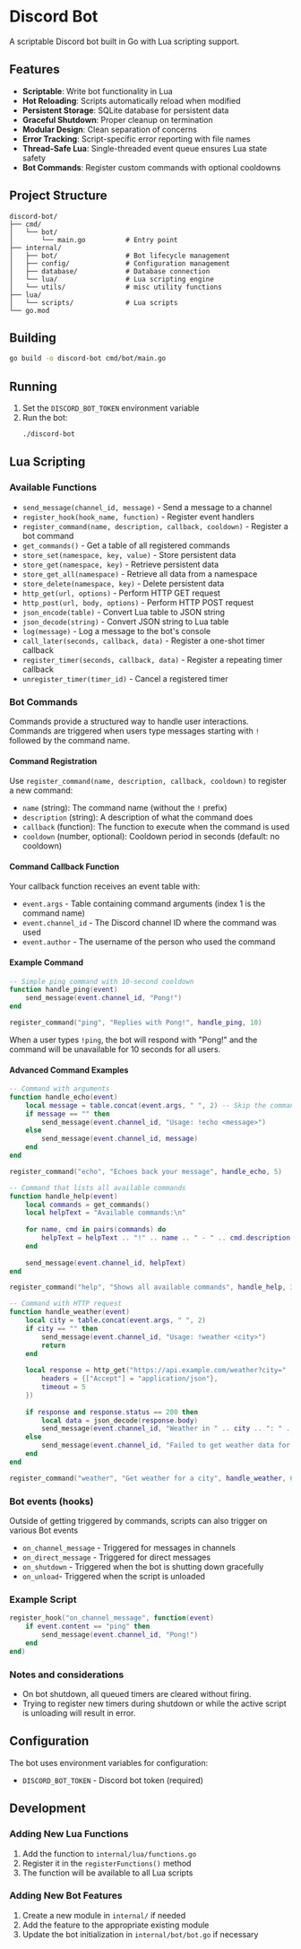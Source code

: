 # Discord Bot

A scriptable Discord bot built in Go with Lua scripting support.

## Features

- **Scriptable**: Write bot functionality in Lua
- **Hot Reloading**: Scripts automatically reload when modified
- **Persistent Storage**: SQLite database for persistent data
- **Graceful Shutdown**: Proper cleanup on termination
- **Modular Design**: Clean separation of concerns
- **Error Tracking**: Script-specific error reporting with file names
- **Thread-Safe Lua**: Single-threaded event queue ensures Lua state safety
- **Bot Commands**: Register custom commands with optional cooldowns

## Project Structure

```
discord-bot/
├── cmd/
│   └── bot/
│       └── main.go          # Entry point
├── internal/
│   ├── bot/                 # Bot lifecycle management
│   ├── config/              # Configuration management
│   ├── database/            # Database connection
│   └── lua/                 # Lua scripting engine
│   └── utils/               # misc utility functions
├── lua/
│   └── scripts/             # Lua scripts
└── go.mod
```

## Building

```bash
go build -o discord-bot cmd/bot/main.go
```

## Running

1. Set the `DISCORD_BOT_TOKEN` environment variable
2. Run the bot:
   ```bash
   ./discord-bot
   ```

## Lua Scripting

### Available Functions

- `send_message(channel_id, message)` - Send a message to a channel
- `register_hook(hook_name, function)` - Register event handlers
- `register_command(name, description, callback, cooldown)` - Register a bot command
- `get_commands()` - Get a table of all registered commands
- `store_set(namespace, key, value)` - Store persistent data
- `store_get(namespace, key)` - Retrieve persistent data
- `store_get_all(namespace)` - Retrieve all data from a namespace
- `store_delete(namespace, key)` - Delete persistent data
- `http_get(url, options)` - Perform HTTP GET request
- `http_post(url, body, options)` - Perform HTTP POST request
- `json_encode(table)` - Convert Lua table to JSON string
- `json_decode(string)` - Convert JSON string to Lua table
- `log(message)` - Log a message to the bot's console
- `call_later(seconds, callback, data)` - Register a one-shot timer callback
- `register_timer(seconds, callback, data)` - Register a repeating timer callback
- `unregister_timer(timer_id)` - Cancel a registered timer

### Bot Commands

Commands provide a structured way to handle user interactions. Commands are triggered when users type messages starting with `!` followed by the command name.

#### Command Registration

Use `register_command(name, description, callback, cooldown)` to register a new command:

- `name` (string): The command name (without the `!` prefix)
- `description` (string): A description of what the command does
- `callback` (function): The function to execute when the command is used
- `cooldown` (number, optional): Cooldown period in seconds (default: no cooldown)

#### Command Callback Function

Your callback function receives an event table with:
- `event.args` - Table containing command arguments (index 1 is the command name)
- `event.channel_id` - The Discord channel ID where the command was used
- `event.author` - The username of the person who used the command

#### Example Command

```lua
-- Simple ping command with 10-second cooldown
function handle_ping(event)
    send_message(event.channel_id, "Pong!")
end

register_command("ping", "Replies with Pong!", handle_ping, 10)
```

When a user types `!ping`, the bot will respond with "Pong!" and the command will be unavailable for 10 seconds for all users.

#### Advanced Command Examples

```lua
-- Command with arguments
function handle_echo(event)
    local message = table.concat(event.args, " ", 2) -- Skip the command name
    if message == "" then
        send_message(event.channel_id, "Usage: !echo <message>")
    else
        send_message(event.channel_id, message)
    end
end

register_command("echo", "Echoes back your message", handle_echo, 5)

-- Command that lists all available commands
function handle_help(event)
    local commands = get_commands()
    local helpText = "Available commands:\n"
    
    for name, cmd in pairs(commands) do
        helpText = helpText .. "!" .. name .. " - " .. cmd.description .. "\n"
    end
    
    send_message(event.channel_id, helpText)
end

register_command("help", "Shows all available commands", handle_help, 30)

-- Command with HTTP request
function handle_weather(event)
    local city = table.concat(event.args, " ", 2)
    if city == "" then
        send_message(event.channel_id, "Usage: !weather <city>")
        return
    end
    
    local response = http_get("https://api.example.com/weather?city=" .. city, {
        headers = {["Accept"] = "application/json"},
        timeout = 5
    })
    
    if response and response.status == 200 then
        local data = json_decode(response.body)
        send_message(event.channel_id, "Weather in " .. city .. ": " .. data.temperature .. "°C")
    else
        send_message(event.channel_id, "Failed to get weather data for " .. city)
    end
end

register_command("weather", "Get weather for a city", handle_weather, 60)
```

### Bot events (hooks)

Outside of getting triggered by commands, scripts can also trigger on various Bot events

- `on_channel_message` - Triggered for messages in channels
- `on_direct_message` - Triggered for direct messages
- `on_shutdown` - Triggered when the bot is shutting down gracefully
- `on_unload`- Triggered when the script is unloaded

### Example Script

```lua
register_hook("on_channel_message", function(event)
    if event.content == "ping" then
        send_message(event.channel_id, "Pong!")
    end
end)
```

### Notes and considerations

- On bot shutdown, all queued timers are cleared without firing.
- Trying to register new timers during shutdown or while the active script is unloading will result in error. 

## Configuration

The bot uses environment variables for configuration:

- `DISCORD_BOT_TOKEN` - Discord bot token (required)

## Development

### Adding New Lua Functions

1. Add the function to `internal/lua/functions.go`
2. Register it in the `registerFunctions()` method
3. The function will be available to all Lua scripts

### Adding New Bot Features

1. Create a new module in `internal/` if needed
2. Add the feature to the appropriate existing module
3. Update the bot initialization in `internal/bot/bot.go` if necessary